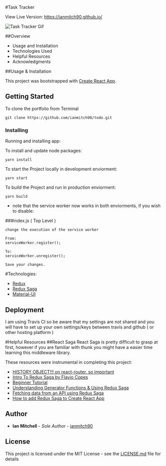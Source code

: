 #Task Tracker 


View Live Version: https://ianmitch90.github.io/

![Task Tracker Gif](https://thumbs.gfycat.com/ImmediateRaggedEuropeanfiresalamander-size_restricted.gif)

##Overview

* Usage and Installation
* Technologies Used
* Helpful Resources
* Acknowledgments

##Usage & Installation

This project was bootstrapped with [Create React App](https://github.com/facebook/create-react-app).

## Getting Started

To clone the portfolio from Terminal

```
git clone https://github.com/ianmitch90/todo.git
```
### Installing

Running and installing app:

To install and update node packages:

```
yarn install
```

To start the Project locally in development enviorment:
```
yarn start
```

To build the Project and run in production enviorment:
```
yarn build
```
* note that the service worker now works in both enviorments, if you wish to disable:

###index.js ( Top Level )
```
change the execution of the service worker

From:
serviceWorker.register();

To:
serviceWorker.unregister();

Save your changes.
```
#Technologies:
* [Redux](https://redux.js.org/)
* [Redux Saga](https://redux-saga.js.org/)
* [Material-UI](https://material-ui.com/)

## Deployment

I am using Travis CI so be aware that my settings are not shared and you will have to set up your own settings/keys between travis and github ( or other hosting platform )

#Helpful Resources
##React Saga
React Saga is pretty difficult to grasp at first, however if you are familiar with thunk you might have a easier time learning this middleware library.

These resources were instrumental in completing this project:

* [HISTORY OBJECT!!! on react-router. so important](https://github.com/ReactTraining/react-router/blob/master/packages/react-router/docs/api/history.md)
* [Intro To Redux Saga by Flavio Copes](https://flaviocopes.com/redux-saga/)
* [Beginner Tutorial](https://redux-saga.js.org/docs/introduction/BeginnerTutorial.html)
* [Understanding Generator Functions & Using Redux Saga](https://www.youtube.com/watch?v=o3A9EvMspig)
* [Fetching data from an API using Redux Saga](https://www.youtube.com/watch?v=jQ4YD7Ip6T4)
* [How to add Redux Saga to Create React App](https://www.youtube.com/watch?v=Bq_Hkj-G-4c)

## Author

* **Ian Mitchell** - *Sole Author* - [ianmitch90](https://github.com/ianmitch90)

## License

This project is licensed under the MIT License - see the [LICENSE.md](LICENSE.md) file for details